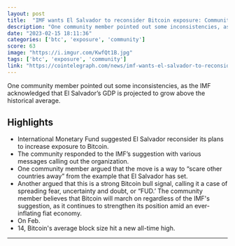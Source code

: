 ```yaml
---
layout: post
title:  "IMF wants El Salvador to reconsider Bitcoin exposure: Community reaction"
description: "One community member pointed out some inconsistencies, as the IMF acknowledged that El Salvador’s GDP is projected to grow above the historical average."
date: "2023-02-15 18:11:36"
categories: ['btc', 'exposure', 'community']
score: 63
image: "https://i.imgur.com/KwfQt1B.jpg"
tags: ['btc', 'exposure', 'community']
link: "https://cointelegraph.com/news/imf-wants-el-salvador-to-reconsider-bitcoin-exposure-community-reaction"
---
```


One community member pointed out some inconsistencies, as the IMF acknowledged that El Salvador’s GDP is projected to grow above the historical average.

## Highlights

- International Monetary Fund suggested El Salvador reconsider its plans to increase exposure to Bitcoin.
- The community responded to the IMF’s suggestion with various messages calling out the organization.
- One community member argued that the move is a way to “scare other countries away” from the example that El Salvador has set.
- Another argued that this is a strong Bitcoin bull signal, calling it a case of spreading fear, uncertainty and doubt, or “FUD.’ The community member believes that Bitcoin will march on regardless of the IMF's suggestion, as it continues to strengthen its position amid an ever-inflating fiat economy.
- On Feb.
- 14, Bitcoin's average block size hit a new all-time high.

---
